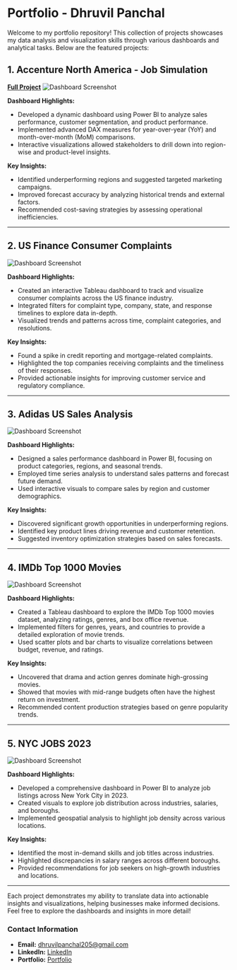 # Portfolio - Dhruvil Panchal

Welcome to my portfolio repository! This collection of projects showcases my data analysis and visualization skills through various dashboards and analytical tasks. Below are the featured projects:

## 1. Accenture North America - Job Simulation

[**Full Project**](#link-to-project)
![Dashboard Screenshot](https://github.com/your-username/your-repo-name/blob/main/assets/dashboard_screenshot.png)

**Dashboard Highlights:**
- Developed a dynamic dashboard using Power BI to analyze sales performance, customer segmentation, and product performance.
- Implemented advanced DAX measures for year-over-year (YoY) and month-over-month (MoM) comparisons.
- Interactive visualizations allowed stakeholders to drill down into region-wise and product-level insights.

**Key Insights:**
- Identified underperforming regions and suggested targeted marketing campaigns.
- Improved forecast accuracy by analyzing historical trends and external factors.
- Recommended cost-saving strategies by assessing operational inefficiencies.

---

## 2. US Finance Consumer Complaints

![Dashboard Screenshot](https://github.com/your-username/your-repo-name/blob/main/assets/dashboard_screenshot.png)

**Dashboard Highlights:**
- Created an interactive Tableau dashboard to track and visualize consumer complaints across the US finance industry.
- Integrated filters for complaint type, company, state, and response timelines to explore data in-depth.
- Visualized trends and patterns across time, complaint categories, and resolutions.

**Key Insights:**
- Found a spike in credit reporting and mortgage-related complaints.
- Highlighted the top companies receiving complaints and the timeliness of their responses.
- Provided actionable insights for improving customer service and regulatory compliance.

---

## 3. Adidas US Sales Analysis

![Dashboard Screenshot](https://github.com/your-username/your-repo-name/blob/main/assets/dashboard_screenshot.png)

**Dashboard Highlights:**
- Designed a sales performance dashboard in Power BI, focusing on product categories, regions, and seasonal trends.
- Employed time series analysis to understand sales patterns and forecast future demand.
- Used interactive visuals to compare sales by region and customer demographics.

**Key Insights:**
- Discovered significant growth opportunities in underperforming regions.
- Identified key product lines driving revenue and customer retention.
- Suggested inventory optimization strategies based on sales forecasts.

---

## 4. IMDb Top 1000 Movies

![Dashboard Screenshot](https://github.com/your-username/your-repo-name/blob/main/assets/dashboard_screenshot.png)

**Dashboard Highlights:**
- Created a Tableau dashboard to explore the IMDb Top 1000 movies dataset, analyzing ratings, genres, and box office revenue.
- Implemented filters for genres, years, and countries to provide a detailed exploration of movie trends.
- Used scatter plots and bar charts to visualize correlations between budget, revenue, and ratings.

**Key Insights:**
- Uncovered that drama and action genres dominate high-grossing movies.
- Showed that movies with mid-range budgets often have the highest return on investment.
- Recommended content production strategies based on genre popularity trends.

---

## 5. NYC JOBS 2023

![Dashboard Screenshot](https://github.com/your-username/your-repo-name/blob/main/assets/dashboard_screenshot.png)

**Dashboard Highlights:**
- Developed a comprehensive dashboard in Power BI to analyze job listings across New York City in 2023.
- Created visuals to explore job distribution across industries, salaries, and boroughs.
- Implemented geospatial analysis to highlight job density across various locations.

**Key Insights:**
- Identified the most in-demand skills and job titles across industries.
- Highlighted discrepancies in salary ranges across different boroughs.
- Provided recommendations for job seekers on high-growth industries and locations.

---

Each project demonstrates my ability to translate data into actionable insights and visualizations, helping businesses make informed decisions. Feel free to explore the dashboards and insights in more detail!

### Contact Information
- **Email:** dhruvilpanchal205@gmail.com
- **LinkedIn:** [LinkedIn](https://www.linkedin.com/in/dhruvilpanchal/)
- **Portfolio:** [Portfolio](https://dhruvilpanchal205.github.io/dhruvilpanchal.github.io/)

